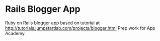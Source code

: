 # Rails Blogger App
Ruby on Rails blogger app based on tutorial at http://tutorials.jumpstartlab.com/projects/blogger.html
Prep work for App Academy.
